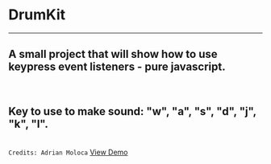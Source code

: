 <h1>DrumKit</h1>
<hr>
<h2>A small project that will show how to use keypress event listeners - pure javascript.</h2>
<br>
<h2>Key to use to make sound: "w", "a", "s", "d", "j", "k", "l".</h2>
<br>
<code>Credits: Adrian Moloca</code>
<a href="https://adymoloca.github.io/drumkit/">View Demo</a>



